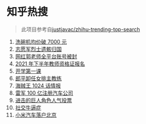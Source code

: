 # 知乎热搜

> 此项目参考自[justjavac/zhihu-trending-top-search](https://github.com/justjavac/zhihu-trending-top-search/blob/main/utils.ts)

<!-- BEGIN -->
  <!-- 最后更新时间:Thu Sep 02 2021 13:17:39 GMT+0000 (Coordinated Universal Time) -->
  1. [洗碗机均价破 7000 元](https://www.zhihu.com/search?q=洗碗机)
1. [志愿军烈士遗骸归国](https://www.zhihu.com/search?q=志愿军)
1. [网红郭老师全平台账号被封](https://www.zhihu.com/search?q=郭老师)
1. [2021 年下半年教师资格证报名](https://www.zhihu.com/search?q=教师资格证)
1. [开学第一课](https://www.zhihu.com/search?q=开学第一课)
1. [郎平卸任女排主教练](https://www.zhihu.com/search?q=郎平)
1. [海贼王 1024 话情报](https://www.zhihu.com/search?q=海贼王)
1. [雷军 100 亿注册汽车公司](https://www.zhihu.com/search?q=小米汽车)
1. [进击的巨人角色人气投票](https://www.zhihu.com/search?q=进击的巨人)
1. [社交牛逼症](https://www.zhihu.com/search?q=社交牛逼症)
1. [小米汽车落户北京](https://www.zhihu.com/search?q=小米汽车总部)
  <!-- END -->